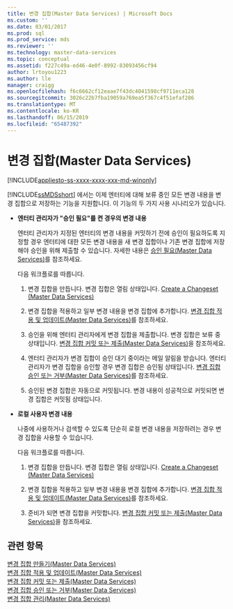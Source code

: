 ```yaml
---
title: 변경 집합(Master Data Services) | Microsoft Docs
ms.custom: ''
ms.date: 03/01/2017
ms.prod: sql
ms.prod_service: mds
ms.reviewer: ''
ms.technology: master-data-services
ms.topic: conceptual
ms.assetid: f227c49a-ed46-4e0f-8992-83093456cf94
author: lrtoyou1223
ms.author: lle
manager: craigg
ms.openlocfilehash: f6c6662cf12eaae7f43dc4041598cf9711eca128
ms.sourcegitcommit: 3026c22b7fba19059a769ea5f367c4f51efaf286
ms.translationtype: MT
ms.contentlocale: ko-KR
ms.lasthandoff: 06/15/2019
ms.locfileid: "65487392"
---
```

# <a name="changesets-master-data-services"></a>변경 집합(Master Data Services)

[!INCLUDE[appliesto-ss-xxxx-xxxx-xxx-md-winonly](../includes/appliesto-ss-xxxx-xxxx-xxx-md-winonly.md)]

  [!INCLUDE[ssMDSshort](../includes/ssmdsshort-md.md)] 에서는 이제 엔터티에 대해 보류 중인 모든 변경 내용을 변경 집합으로 저장하는 기능을 지원합니다. 이 기능의 두 가지 사용 시나리오가 있습니다.  
  
-   **엔터티 관리자가 "승인 필요"를 켠 경우의 변경 내용**  
  
     엔터티 관리자가 지정된 엔터티의 변경 내용을 커밋하기 전에 승인이 필요하도록 지정할 경우 엔터티에 대한 모든 변경 내용을 새 변경 집합이나 기존 변경 집합에 저장해야 승인을 위해 제출할 수 있습니다.  자세한 내용은 [승인 필요&#40;Master Data Services&#41;](../master-data-services/approval-required-master-data-services.md)를 참조하세요.  
  
     다음 워크플로를 따릅니다.  
  
    1.  변경 집합을 만듭니다. 변경 집합은 열림 상태입니다.  [Create a Changeset &#40;Master Data Services&#41;](../master-data-services/create-a-changeset-master-data-services.md)  
  
    2.  변경 집합을 적용하고 일부 변경 내용을 변경 집합에 추가합니다. [변경 집합 적용 및 업데이트&#40;Master Data Services&#41;](../master-data-services/apply-and-update-a-changeset-master-data-services.md)를 참조하세요.  
  
    3.  승인을 위해 엔터티 관리자에게 변경 집합을 제출합니다. 변경 집합은 보류 중 상태입니다. [변경 집합 커밋 또는 제출&#40;Master Data Services&#41;](../master-data-services/commit-or-submit-a-changeset-master-data-services.md)을 참조하세요.  
  
    4.  엔터티 관리자가 변경 집합이 승인 대기 중이라는 메일 알림을 받습니다. 엔터티 관리자가 변경 집합을 승인할 경우 변경 집합은 승인됨 상태입니다. [변경 집합 승인 또는 거부&#40;Master Data Services&#41;](../master-data-services/approve-or-reject-a-changeset-master-data-services.md)를 참조하세요.  
  
    5.  승인된 변경 집합은 자동으로 커밋됩니다. 변경 내용이 성공적으로 커밋되면 변경 집합은 커밋됨 상태입니다.  
  
-   **로컬 사용자 변경 내용**  
  
     나중에 사용하거나 검색할 수 있도록 단순히 로컬 변경 내용을 저장하려는 경우 변경 집합을 사용할 수 있습니다.  
  
     다음 워크플로를 따릅니다.  
  
    1.  변경 집합을 만듭니다. 변경 집합은 열림 상태입니다.  [Create a Changeset &#40;Master Data Services&#41;](../master-data-services/create-a-changeset-master-data-services.md)  
  
    2.  변경 집합을 적용하고 일부 변경 내용을 변경 집합에 추가합니다. [변경 집합 적용 및 업데이트&#40;Master Data Services&#41;](../master-data-services/apply-and-update-a-changeset-master-data-services.md)를 참조하세요.  
  
    3.  준비가 되면 변경 집합을 커밋합니다. [변경 집합 커밋 또는 제출&#40;Master Data Services&#41;](../master-data-services/commit-or-submit-a-changeset-master-data-services.md)을 참조하세요.  
  
## <a name="see-also"></a>관련 항목  
 [변경 집합 만들기&#40;Master Data Services&#41;](../master-data-services/create-a-changeset-master-data-services.md)   
 [변경 집합 적용 및 업데이트&#40;Master Data Services&#41;](../master-data-services/apply-and-update-a-changeset-master-data-services.md)   
 [변경 집합 커밋 또는 제출&#40;Master Data Services&#41;](../master-data-services/commit-or-submit-a-changeset-master-data-services.md)   
 [변경 집합 승인 또는 거부&#40;Master Data Services&#41;](../master-data-services/approve-or-reject-a-changeset-master-data-services.md)   
 [변경 집합 관리&#40;Master Data Services&#41;](../master-data-services/manage-changesets-master-data-services.md)  
  
  
